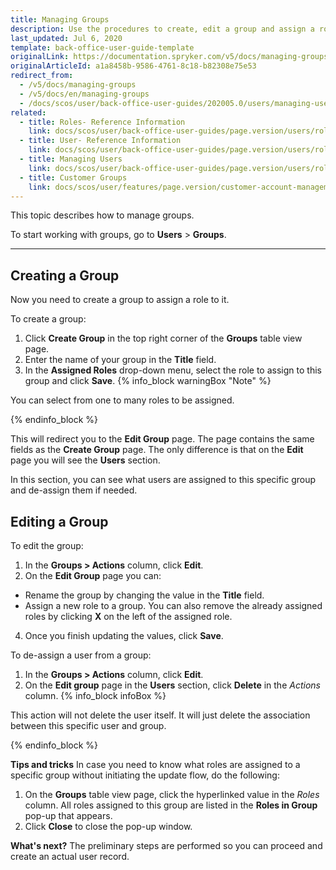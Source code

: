 ```yaml
---
title: Managing Groups
description: Use the procedures to create, edit a group and assign a role to this group in the Back Office.
last_updated: Jul 6, 2020
template: back-office-user-guide-template
originalLink: https://documentation.spryker.com/v5/docs/managing-groups
originalArticleId: a1a8458b-9586-4761-8c18-b82308e75e53
redirect_from:
  - /v5/docs/managing-groups
  - /v5/docs/en/managing-groups
  - /docs/scos/user/back-office-user-guides/202005.0/users/managing-user-groups/creating-user-groups.html
related:
  - title: Roles- Reference Information
    link: docs/scos/user/back-office-user-guides/page.version/users/roles-groups-and-users/references/roles-reference-information.html
  - title: User- Reference Information
    link: docs/scos/user/back-office-user-guides/page.version/users/roles-groups-and-users/references/user-reference-information.html
  - title: Managing Users
    link: docs/scos/user/back-office-user-guides/page.version/users/roles-groups-and-users/managing-users.html
  - title: Customer Groups
    link: docs/scos/user/features/page.version/customer-account-management-feature-overview/customer-groups-overview.html
---
```


This topic describes how to manage groups.

To start working with groups, go  to **Users** > **Groups**.
***

## Creating a Group
Now you need to create a group to assign a role to it.

To create a group:
1. Click **Create Group** in the top right corner of the **Groups** table view page.
2. Enter the name of your group in the **Title** field.
3. In the **Assigned Roles** drop-down menu, select the role to assign to this group and click **Save**.
  {% info_block warningBox "Note" %}

  You can select from one to many roles to be assigned.

  {% endinfo_block %}

This will redirect you to the **Edit Group** page. The page contains the same fields as the **Create Group** page. The only difference is that on the **Edit** page you will see the **Users** section.

In this section, you can see what users are assigned to this specific group and de-assign them if needed.

## Editing a Group

To edit the group:
1. In the **Groups > Actions** column, click **Edit**.
2. On the **Edit Group** page you can:
  * Rename the group by changing the value in the **Title** field.
  * Assign a new role to a group.
      You can also remove the already assigned roles by clicking **X** on the left of the assigned role.
4. Once you finish updating the values, click **Save**.

To de-assign a user from a group:
1. In the **Groups > Actions** column, click **Edit**.
2. On the **Edit group** page in the **Users** section, click **Delete** in the _Actions_ column.
  {% info_block infoBox %}

  This action will not delete the user itself. It will just delete the association between this specific user and group.

  {% endinfo_block %}


**Tips and tricks**
In case you need to know what roles are assigned to a specific group without initiating the update flow, do the following:
1. On the **Groups** table view page, click the hyperlinked value in the _Roles_ column.
  All roles assigned to this group are listed in the **Roles in Group** pop-up that appears.
2. Click **Close** to close the pop-up window.

**What's next?**
The preliminary steps are performed so you can proceed and create an actual user record.
